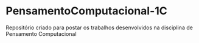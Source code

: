 # PensamentoComputacional-1C
Repositório criado para postar os trabalhos desenvolvidos na disciplina de Pensamento Computacional 

